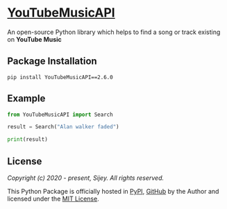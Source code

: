 # [YouTubeMusicAPI](https://pypi.org/project/YouTubeMusicAPI/)

An open-source Python library which helps to find a song or track existing on **YouTube Music**

## Package Installation

```
pip install YouTubeMusicAPI==2.6.0
```

## Example

```python
from YouTubeMusicAPI import Search

result = Search("Alan walker faded")

print(result)
```

## License

*Copyright (c) 2020 - present, Sijey. All rights reserved.*

This Python Package is officially hosted in [PyPI](https://pypi.org/project/YouTubeMusicAPI/), [GitHub](https://github.com/sijey-praveen/YouTube-Music-API) by the Author and licensed under the [MIT License](https://mit-license.org/).
